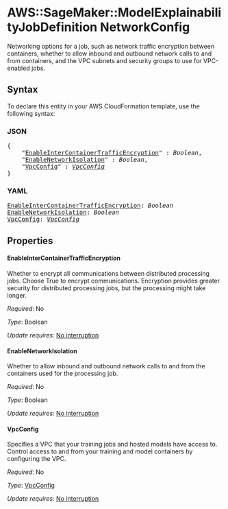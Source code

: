 # AWS::SageMaker::ModelExplainabilityJobDefinition NetworkConfig

Networking options for a job, such as network traffic encryption between containers, whether to allow inbound and outbound network calls to and from containers, and the VPC subnets and security groups to use for VPC-enabled jobs.

## Syntax

To declare this entity in your AWS CloudFormation template, use the following syntax:

### JSON

<pre>
{
    "<a href="#enableintercontainertrafficencryption" title="EnableInterContainerTrafficEncryption">EnableInterContainerTrafficEncryption</a>" : <i>Boolean</i>,
    "<a href="#enablenetworkisolation" title="EnableNetworkIsolation">EnableNetworkIsolation</a>" : <i>Boolean</i>,
    "<a href="#vpcconfig" title="VpcConfig">VpcConfig</a>" : <i><a href="vpcconfig.md">VpcConfig</a></i>
}
</pre>

### YAML

<pre>
<a href="#enableintercontainertrafficencryption" title="EnableInterContainerTrafficEncryption">EnableInterContainerTrafficEncryption</a>: <i>Boolean</i>
<a href="#enablenetworkisolation" title="EnableNetworkIsolation">EnableNetworkIsolation</a>: <i>Boolean</i>
<a href="#vpcconfig" title="VpcConfig">VpcConfig</a>: <i><a href="vpcconfig.md">VpcConfig</a></i>
</pre>

## Properties

#### EnableInterContainerTrafficEncryption

Whether to encrypt all communications between distributed processing jobs. Choose True to encrypt communications. Encryption provides greater security for distributed processing jobs, but the processing might take longer.

_Required_: No

_Type_: Boolean

_Update requires_: [No interruption](https://docs.aws.amazon.com/AWSCloudFormation/latest/UserGuide/using-cfn-updating-stacks-update-behaviors.html#update-no-interrupt)

#### EnableNetworkIsolation

Whether to allow inbound and outbound network calls to and from the containers used for the processing job.

_Required_: No

_Type_: Boolean

_Update requires_: [No interruption](https://docs.aws.amazon.com/AWSCloudFormation/latest/UserGuide/using-cfn-updating-stacks-update-behaviors.html#update-no-interrupt)

#### VpcConfig

Specifies a VPC that your training jobs and hosted models have access to. Control access to and from your training and model containers by configuring the VPC.

_Required_: No

_Type_: <a href="vpcconfig.md">VpcConfig</a>

_Update requires_: [No interruption](https://docs.aws.amazon.com/AWSCloudFormation/latest/UserGuide/using-cfn-updating-stacks-update-behaviors.html#update-no-interrupt)

